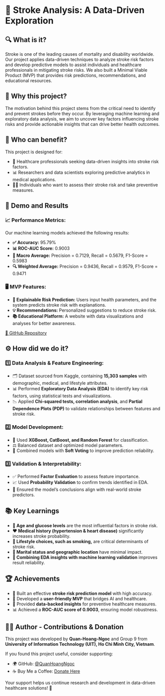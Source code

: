 # 🧠 Stroke Analysis: A Data-Driven Exploration

## 🔍 What is it?
Stroke is one of the leading causes of mortality and disability worldwide. Our project applies data-driven techniques to analyze stroke risk factors and develop predictive models to assist individuals and healthcare professionals in mitigating stroke risks. We also built a Minimal Viable Product (MVP) that provides risk predictions, recommendations, and educational resources.

## 🎯 Why this project? 
The motivation behind this project stems from the critical need to identify and prevent strokes before they occur. By leveraging machine learning and exploratory data analysis, we aim to uncover key factors influencing stroke risks and provide actionable insights that can drive better health outcomes.

## 👥 Who can benefit? 
This project is designed for:
- 🏥 Healthcare professionals seeking data-driven insights into stroke risk factors.
- 📊 Researchers and data scientists exploring predictive analytics in medical applications.
- 🧑‍⚕️ Individuals who want to assess their stroke risk and take preventive measures.

## 🎥 Demo and Results
### 📈 Performance Metrics:
Our machine learning models achieved the following results:
- **✅ Accuracy:** 95.79%
- **📊 ROC-AUC Score:** 0.9003
- **🔢 Macro Average:** Precision = 0.7129, Recall = 0.5679, F1-Score = 0.5983
- **🔍 Weighted Average:** Precision = 0.9436, Recall = 0.9579, F1-Score = 0.9471

### 🖥 MVP Features:
- **🧠 Explainable Risk Prediction:** Users input health parameters, and the system predicts stroke risk with explanations.
- **💡 Recommendations:** Personalized suggestions to reduce stroke risk.
- **📚 Educational Platform:** A website with data visualizations and analyses for better awareness.

[🔗 GitHub Repository](https://github.com/QuanHoangNgoc/Stroke-Analysis-Data-Driven-Exploration)

## ⚙️ How did we do it?
### 1️⃣ Data Analysis & Feature Engineering:
- 🗂 Dataset sourced from Kaggle, containing **15,303 samples** with demographic, medical, and lifestyle attributes.
- 📊 Performed **Exploratory Data Analysis (EDA)** to identify key risk factors, using statistical tests and visualizations.
- 📉 Applied **Chi-squared tests, correlation analysis**, and **Partial Dependence Plots (PDP)** to validate relationships between features and stroke risk.

### 2️⃣ Model Development:
- 🤖 Used **XGBoost, CatBoost, and Random Forest** for classification.
- ⚖️ Balanced dataset and optimized model parameters.
- 🔄 Combined models with **Soft Voting** to improve prediction reliability.

### 3️⃣ Validation & Interpretability:
- ✅ Performed **Factor Evaluation** to assess feature importance.
- 📈 Used **Probability Validation** to confirm trends identified in EDA.
- 🔬 Ensured the model’s conclusions align with real-world stroke predictors.

## 📚 Key Learnings
- **📅 Age and glucose levels** are the most influential factors in stroke risk.
- **❤️ Medical history (hypertension & heart disease)** significantly increases stroke probability.
- **🚬 Lifestyle choices, such as smoking,** are critical determinants of stroke risk.
- **🏡 Marital status and geographic location** have minimal impact.
- **🧪 Combining EDA insights with machine learning validation** improves result reliability.

## 🏆 Achievements
- 🏅 Built an effective **stroke risk prediction model** with high accuracy.
- 🎨 Developed a **user-friendly MVP** that bridges AI and healthcare.
- 🔬 Provided **data-backed insights** for preventive healthcare measures.
- 📊 Achieved a **ROC-AUC score of 0.9003**, ensuring model robustness.

## 👨‍💻 Author - Contributions & Donation 
This project was developed by **Quan-Hoang-Ngoc** and Group 9 from **University of Information Technology (UIT), Ho Chi Minh City, Vietnam**.

If you found this project useful, consider supporting:
- 🌍 GitHub: [@QuanHoangNgoc](https://github.com/QuanHoangNgoc)
- ☕ Buy Me a Coffee: [Donate Here](https://www.buymeacoffee.com/QuanHoangNgoc)

Your support helps us continue research and development in data-driven healthcare solutions! 🚀

